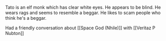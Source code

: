 Tato is an elf monk which has clear white eyes. He appears to be blind. He wears rags and seems to resemble a beggar. He likes to scam people who think he's a beggar.

Had a friendly conversation about [[Space God (Nhile)]] with [[Veritaz P Nubton]]
